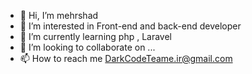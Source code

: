 - 👋 Hi, I’m mehrshad
- 👀 I’m interested in Front-end and back-end developer
- 🌱 I’m currently learning php , Laravel
- 💞️ I’m looking to collaborate on ...
- 📫 How to reach me DarkCodeTeame.ir@gmail.com

<!---
DarkCodeTeam/DarkCodeTeam is a ✨ special ✨ repository because its `README.md` (this file) appears on your GitHub profile.
You can click the Preview link to take a look at your changes.
--->

